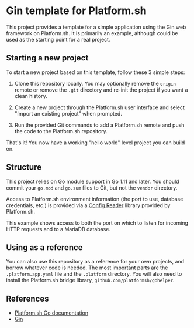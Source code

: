 # Gin template for Platform.sh

This project provides a template for a simple application using the Gin web framework on Platform.sh. It is primarily an example, although could be used as the starting point for a real project.

## Starting a new project

To start a new project based on this template, follow these 3 simple steps:

1. Clone this repository locally.  You may optionally remove the `origin` remote or remove the `.git` directory and re-init the project if you want a clean history.

2. Create a new project through the Platform.sh user interface and select "Import an existing project" when prompted.

3. Run the provided Git commands to add a Platform.sh remote and push the code to the Platform.sh repository.

That's it!  You now have a working "hello world" level project you can build on.

## Structure

This project relies on Go module support in Go 1.11 and later.  You should commit your `go.mod` and `go.sum` files to Git, but not the `vendor` directory.

Access to Platform.sh environment information (the port to use, database credentials, etc.) is provided via a [Config Reader](https://github.com/platformsh/config-reader-go) library provided by Platform.sh.

This example shows access to both the port on which to listen for incoming HTTP requests and to a MariaDB database.

## Using as a reference

You can also use this repository as a reference for your own projects, and borrow whatever code is needed. The most important parts are the `.platform.app.yaml` file and the `.platform` directory.  You will also need to install the Platform.sh bridge library, `github.com/platformsh/gohelper`.

## References

* [Platform.sh Go documentation](https://docs.platform.sh/languages/go.html)
* [Gin](https://gin-gonic.com/)
